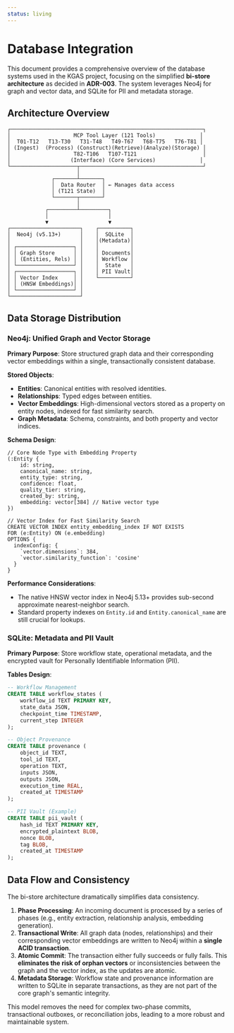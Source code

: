 ```yaml
---
status: living
---
```


# Database Integration

This document provides a comprehensive overview of the database systems used in the KGAS project, focusing on the simplified **bi-store architecture** as decided in **ADR-003**. The system leverages Neo4j for graph and vector data, and SQLite for PII and metadata storage.

## Architecture Overview

```
┌─────────────────────────────────────────────────────────────┐
│                    MCP Tool Layer (121 Tools)              │
│  T01-T12   T13-T30   T31-T48   T49-T67   T68-T75   T76-T81 │
│ (Ingest)  (Process) (Construct)(Retrieve)(Analyze)(Storage) │
│                    T82-T106   T107-T121                     │
│                   (Interface) (Core Services)              │
└─────────────────────┬───────────────────────────────────────┘
                      │
              ┌───────┴───────┐
              │  Data Router  │ ← Manages data access
              │ (T121 State)  │
              └───────┬───────┘
                      │
            ┌─────────┴─────────┐
            │                   │
            ▼                   ▼
┌──────────────────────┐    ┌──────────┐
│  Neo4j (v5.13+)      │    │  SQLite  │
│                      │    │(Metadata)│
│ ┌──────────────────┐ │    │          │
│ │ Graph Store      │ │    │ Documents│
│ │ (Entities, Rels) │ │    │ Workflow │
│ └──────────────────┘ │    │  State   │
│ ┌──────────────────┐ │    │ PII Vault│
│ │ Vector Index     │ │    └──────────┘
│ │ (HNSW Embeddings)│ │
│ └──────────────────┘ │
└──────────────────────┘
```

## Data Storage Distribution

### Neo4j: Unified Graph and Vector Storage
**Primary Purpose**: Store structured graph data and their corresponding vector embeddings within a single, transactionally consistent database.

**Stored Objects**:
-   **Entities**: Canonical entities with resolved identities.
-   **Relationships**: Typed edges between entities.
-   **Vector Embeddings**: High-dimensional vectors stored as a property on entity nodes, indexed for fast similarity search.
-   **Graph Metadata**: Schema, constraints, and both property and vector indices.

**Schema Design**:
```cypher
// Core Node Type with Embedding Property
(:Entity {
    id: string,
    canonical_name: string,
    entity_type: string,
    confidence: float,
    quality_tier: string,
    created_by: string,
    embedding: vector[384] // Native vector type
})

// Vector Index for Fast Similarity Search
CREATE VECTOR INDEX entity_embedding_index IF NOT EXISTS
FOR (e:Entity) ON (e.embedding)
OPTIONS {
  indexConfig: {
    `vector.dimensions`: 384,
    `vector.similarity_function`: 'cosine'
  }
}
```
**Performance Considerations**:
-   The native HNSW vector index in Neo4j 5.13+ provides sub-second approximate nearest-neighbor search.
-   Standard property indexes on `Entity.id` and `Entity.canonical_name` are still crucial for lookups.

### SQLite: Metadata and PII Vault
**Primary Purpose**: Store workflow state, operational metadata, and the encrypted vault for Personally Identifiable Information (PII).

**Tables Design**:
```sql
-- Workflow Management
CREATE TABLE workflow_states (
    workflow_id TEXT PRIMARY KEY,
    state_data JSON,
    checkpoint_time TIMESTAMP,
    current_step INTEGER
);

-- Object Provenance
CREATE TABLE provenance (
    object_id TEXT,
    tool_id TEXT,
    operation TEXT,
    inputs JSON,
    outputs JSON,
    execution_time REAL,
    created_at TIMESTAMP
);

-- PII Vault (Example)
CREATE TABLE pii_vault (
    hash_id TEXT PRIMARY KEY,
    encrypted_plaintext BLOB,
    nonce BLOB,
    tag BLOB,
    created_at TIMESTAMP
);
```

## Data Flow and Consistency

The bi-store architecture dramatically simplifies data consistency.

1.  **Phase Processing**: An incoming document is processed by a series of phases (e.g., entity extraction, relationship analysis, embedding generation).
2.  **Transactional Write**: All graph data (nodes, relationships) and their corresponding vector embeddings are written to Neo4j within a **single ACID transaction**.
3.  **Atomic Commit**: The transaction either fully succeeds or fully fails. This **eliminates the risk of orphan vectors** or inconsistencies between the graph and the vector index, as the updates are atomic.
4.  **Metadata Storage**: Workflow state and provenance information are written to SQLite in separate transactions, as they are not part of the core graph's semantic integrity.

This model removes the need for complex two-phase commits, transactional outboxes, or reconciliation jobs, leading to a more robust and maintainable system.